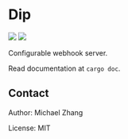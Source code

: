 Dip
===

[![](https://api.travis-ci.org/acmumn/dip.svg?branch=master)](https://travis-ci.org/acmumn/dip)
[![](https://img.shields.io/badge/rewritten-in%20rust-%23dea584.svg)](https://github.com/ansuz/RIIR)

Configurable webhook server.

Read documentation at `cargo doc`.

Contact
-------

Author: Michael Zhang

License: MIT
